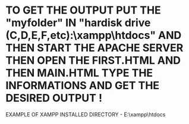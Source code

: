 # TO GET THE OUTPUT PUT THE "myfolder" IN "hardisk drive (C,D,E,F,etc):\xampp\htdocs" AND THEN START THE APACHE SERVER THEN OPEN THE FIRST.HTML AND THEN MAIN.HTML TYPE THE INFORMATIONS AND GET THE DESIRED OUTPUT !

EXAMPLE OF XAMPP INSTALLED DIRECTORY - E:\xampp\htdocs
